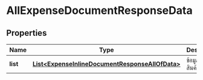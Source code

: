 

# AllExpenseDocumentResponseData

## Properties

Name | Type | Description | Notes
------------ | ------------- | ------------- | -------------
**list** | [**List&lt;ExpenseInlineDocumentResponseAllOfData&gt;**](ExpenseInlineDocumentResponseAllOfData.md) | ข้อมูลรายการสินค้า |  [optional]




